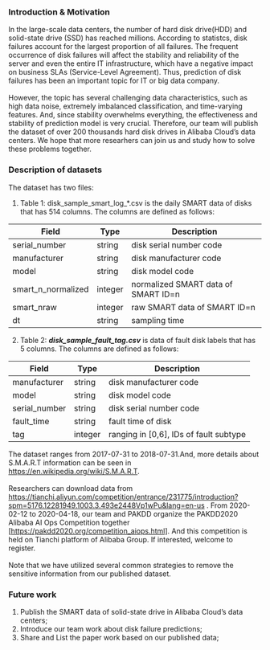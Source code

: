 ### Introduction & Motivation

   In the large-scale data centers, the number of hard disk drive(HDD) and solid-state drive (SSD) has reached millions. According to  statistcs, disk failures account for the largest proportion of all failures. The frequent occurrence of disk failures will affect the stability and reliability of the server and even the entire IT infrastructure, which have a negative impact on business SLAs (Service-Level Agreement). Thus, prediction of disk failures has been an important topic for IT or big data company. <br> 
   <br> 
   However, the topic has several challenging data characteristics, such as high data noise, extremely imbalanced classification, and time-varying features. And, since stability overwhelms everything, the effectiveness and stability of prediction model is very crucial.  Therefore, our team will publish the dataset of over 200 thousands hard disk drives in Alibaba Cloud’s data centers. We hope that more researhers can join us and study how to solve these problems together.
   
### Description of datasets
The dataset has two files:
1) Table 1: disk_sample_smart_log_*.csv is the daily SMART data of disks that has 514 columns. The columns are defined as follows:

Field|Type|Description
----|----|----
serial_number|string|disk serial number code
manufacturer|string|disk manufacturer code
model|string|disk model code
smart_n_normalized|integer|normalized SMART data of SMART ID=n
smart_nraw|integer|raw SMART data of SMART ID=n
dt|string|sampling time  

2) Table 2: ***disk_sample_fault_tag.csv*** is data of fault disk labels that has 5 columns. The columns are defined as follows: 

Field|Type|Description
----|----|----
manufacturer|string|disk manufacturer code
model|string|disk model code
serial_number|string|disk serial number code
fault_time|string|fault time of disk 
tag|integer|ranging in [0,6], IDs of fault subtype 
 
The dataset ranges from 2017-07-31 to 2018-07-31.And, more details about S.M.A.R.T information can be seen in https://en.wikipedia.org/wiki/S.M.A.R.T. <br> 
 <br> 
Researchers can download data from https://tianchi.aliyun.com/competition/entrance/231775/introduction?spm=5176.12281949.1003.3.493e2448Vp1wPu&lang=en-us . From 2020-02-12 to 2020-04-18, our team and PAKDD organize the PAKDD2020 Alibaba AI Ops Competition together [https://pakdd2020.org/competition_aiops.html]. And this competition is held on Tianchi platform of Alibaba Group. If interested, welcome to register.<br> 
 <br> 
Note that we have utilized several common strategies to remove the sensitive information from our published dataset. 

### Future work 
1. Publish the SMART data of solid-state drive in Alibaba Cloud’s data centers;
2. Introduce our team work about disk failure predictions;
3. Share and List the paper work based on our published data;




